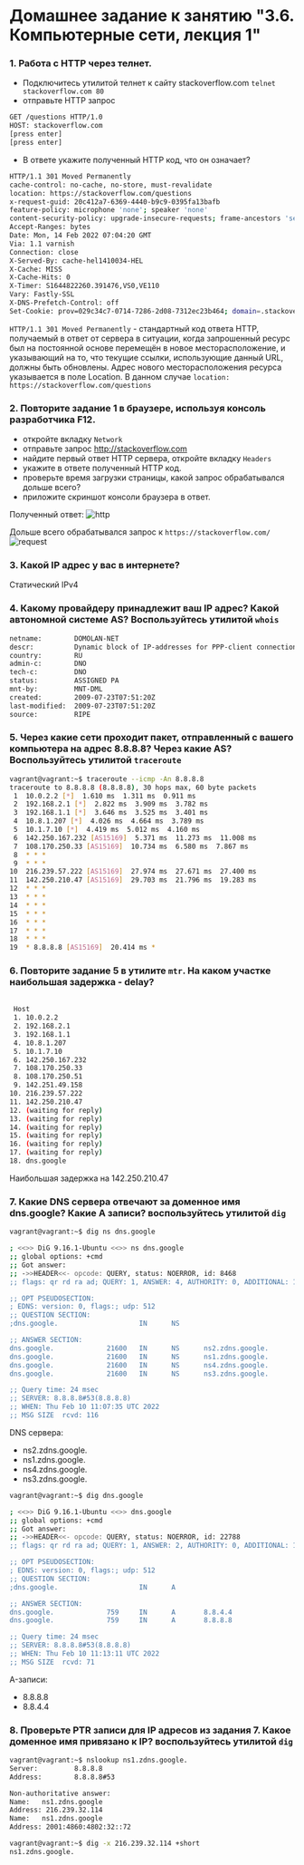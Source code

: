 # Домашнее задание к занятию "3.6. Компьютерные сети, лекция 1"

### 1. Работа c HTTP через телнет.
- Подключитесь утилитой телнет к сайту stackoverflow.com
`telnet stackoverflow.com 80`
- отправьте HTTP запрос
```bash
GET /questions HTTP/1.0
HOST: stackoverflow.com
[press enter]
[press enter]
```
- В ответе укажите полученный HTTP код, что он означает?

```bash
HTTP/1.1 301 Moved Permanently
cache-control: no-cache, no-store, must-revalidate
location: https://stackoverflow.com/questions
x-request-guid: 20c412a7-6369-4440-b9c9-0395fa13bafb
feature-policy: microphone 'none'; speaker 'none'
content-security-policy: upgrade-insecure-requests; frame-ancestors 'self' https://stackexchange.com
Accept-Ranges: bytes
Date: Mon, 14 Feb 2022 07:04:20 GMT
Via: 1.1 varnish
Connection: close
X-Served-By: cache-hel1410034-HEL
X-Cache: MISS
X-Cache-Hits: 0
X-Timer: S1644822260.391476,VS0,VE110
Vary: Fastly-SSL
X-DNS-Prefetch-Control: off
Set-Cookie: prov=029c34c7-0714-7286-2d08-7312ec23b464; domain=.stackoverflow.com; expires=Fri, 01-Jan-2055 00:00:00 GMT; path=/; HttpOnly
```

`HTTP/1.1 301 Moved Permanently` - стандартный код ответа HTTP, получаемый в ответ от сервера в ситуации, когда запрошенный ресурс был на постоянной основе перемещён в новое месторасположение, и указывающий на то, что текущие ссылки, использующие данный URL, должны быть обновлены. Адрес нового месторасположения ресурса указывается в поле Location. В данном случае `location: https://stackoverflow.com/questions`

### 2. Повторите задание 1 в браузере, используя консоль разработчика F12.
- откройте вкладку `Network`
- отправьте запрос http://stackoverflow.com
- найдите первый ответ HTTP сервера, откройте вкладку `Headers`
- укажите в ответе полученный HTTP код.
- проверьте время загрузки страницы, какой запрос обрабатывался дольше всего?
- приложите скриншот консоли браузера в ответ.

Полученный ответ:
![http](img/pic1.jpg)

Дольше всего обрабатывался запрос к `https://stackoverflow.com/`
![request](img/pic2.jpg)

### 3. Какой IP адрес у вас в интернете?

Статический IPv4

### 4. Какому провайдеру принадлежит ваш IP адрес? Какой автономной системе AS? Воспользуйтесь утилитой `whois`

```bash
netname:        DOMOLAN-NET
descr:          Dynamic block of IP-addresses for PPP-client connections
country:        RU
admin-c:        DNO
tech-c:         DNO
status:         ASSIGNED PA
mnt-by:         MNT-DML
created:        2009-07-23T07:51:20Z
last-modified:  2009-07-23T07:51:20Z
source:         RIPE
```

### 5. Через какие сети проходит пакет, отправленный с вашего компьютера на адрес 8.8.8.8? Через какие AS? Воспользуйтесь утилитой `traceroute`

```bash
vagrant@vagrant:~$ traceroute --icmp -An 8.8.8.8
traceroute to 8.8.8.8 (8.8.8.8), 30 hops max, 60 byte packets
 1  10.0.2.2 [*]  1.610 ms  1.311 ms  0.911 ms
 2  192.168.2.1 [*]  2.822 ms  3.909 ms  3.782 ms
 3  192.168.1.1 [*]  3.646 ms  3.525 ms  3.401 ms
 4  10.8.1.207 [*]  4.026 ms  4.664 ms  3.789 ms
 5  10.1.7.10 [*]  4.419 ms  5.012 ms  4.160 ms
 6  142.250.167.232 [AS15169]  5.371 ms  11.273 ms  11.008 ms
 7  108.170.250.33 [AS15169]  10.734 ms  6.580 ms  7.867 ms
 8  * * *
 9  * * *
10  216.239.57.222 [AS15169]  27.974 ms  27.671 ms  27.400 ms
11  142.250.210.47 [AS15169]  29.703 ms  21.796 ms  19.283 ms
12  * * *
13  * * *
14  * * *
15  * * *
16  * * *
17  * * *
18  * * *
19  * 8.8.8.8 [AS15169]  20.414 ms *
```

### 6. Повторите задание 5 в утилите `mtr`. На каком участке наибольшая задержка - delay?

```bash
                                                                               Packets               Pings
 Host                                                                        Loss%   Snt   Last   Avg  Best  Wrst StDev
 1. 10.0.2.2                                                                  0.0%    31    2.4   4.1   1.8   6.2   1.0
 2. 192.168.2.1                                                               0.0%    31    7.1   7.5   2.9  14.2   2.3
 3. 192.168.1.1                                                               0.0%    31    5.9   6.6   4.4  11.9   1.7
 4. 10.8.1.207                                                                0.0%    31    7.1   9.8   3.5  40.7   7.4
 5. 10.1.7.10                                                                 0.0%    31    9.0   9.1   5.0  24.5   4.3
 6. 142.250.167.232                                                           0.0%    31    7.7   8.8   5.8  16.3   2.5
 7. 108.170.250.33                                                            0.0%    30    8.9   9.8   6.9  16.7   2.8
 8. 108.170.250.51                                                           89.7%    30    4.9  13.9   4.9  27.3  11.8
 9. 142.251.49.158                                                           55.2%    30   18.6  21.4  16.4  29.9   3.9
10. 216.239.57.222                                                            0.0%    30   24.8  24.3  20.4  37.6   3.6
11. 142.250.210.47                                                            0.0%    30   22.7  24.9  20.9  43.5   3.9
12. (waiting for reply)
13. (waiting for reply)
14. (waiting for reply)
15. (waiting for reply)
16. (waiting for reply)
17. (waiting for reply)
18. dns.google                                                               70.0%    30   21.8  23.5  19.5  29.3   3.3
```

Наибольшая задержка на 142.250.210.47 

### 7. Какие DNS сервера отвечают за доменное имя dns.google? Какие A записи? воспользуйтесь утилитой `dig`

```bash
vagrant@vagrant:~$ dig ns dns.google

; <<>> DiG 9.16.1-Ubuntu <<>> ns dns.google
;; global options: +cmd
;; Got answer:
;; ->>HEADER<<- opcode: QUERY, status: NOERROR, id: 8468
;; flags: qr rd ra ad; QUERY: 1, ANSWER: 4, AUTHORITY: 0, ADDITIONAL: 1

;; OPT PSEUDOSECTION:
; EDNS: version: 0, flags:; udp: 512
;; QUESTION SECTION:
;dns.google.                    IN      NS

;; ANSWER SECTION:
dns.google.             21600   IN      NS      ns2.zdns.google.
dns.google.             21600   IN      NS      ns1.zdns.google.
dns.google.             21600   IN      NS      ns4.zdns.google.
dns.google.             21600   IN      NS      ns3.zdns.google.

;; Query time: 24 msec
;; SERVER: 8.8.8.8#53(8.8.8.8)
;; WHEN: Thu Feb 10 11:07:35 UTC 2022
;; MSG SIZE  rcvd: 116
```

DNS сервера:
- ns2.zdns.google.
- ns1.zdns.google.
- ns4.zdns.google.
- ns3.zdns.google.

```bash
vagrant@vagrant:~$ dig dns.google

; <<>> DiG 9.16.1-Ubuntu <<>> dns.google
;; global options: +cmd
;; Got answer:
;; ->>HEADER<<- opcode: QUERY, status: NOERROR, id: 22788
;; flags: qr rd ra ad; QUERY: 1, ANSWER: 2, AUTHORITY: 0, ADDITIONAL: 1

;; OPT PSEUDOSECTION:
; EDNS: version: 0, flags:; udp: 512
;; QUESTION SECTION:
;dns.google.                    IN      A

;; ANSWER SECTION:
dns.google.             759     IN      A       8.8.4.4
dns.google.             759     IN      A       8.8.8.8

;; Query time: 24 msec
;; SERVER: 8.8.8.8#53(8.8.8.8)
;; WHEN: Thu Feb 10 11:13:11 UTC 2022
;; MSG SIZE  rcvd: 71 
```

A-записи:

- 8.8.8.8
- 8.8.4.4

### 8. Проверьте PTR записи для IP адресов из задания 7. Какое доменное имя привязано к IP? воспользуйтесь утилитой `dig`

```bash
vagrant@vagrant:~$ nslookup ns1.zdns.google.
Server:         8.8.8.8
Address:        8.8.8.8#53

Non-authoritative answer:
Name:   ns1.zdns.google
Address: 216.239.32.114
Name:   ns1.zdns.google
Address: 2001:4860:4802:32::72
```

```bash
vagrant@vagrant:~$ dig -x 216.239.32.114 +short
ns1.zdns.google. 
```